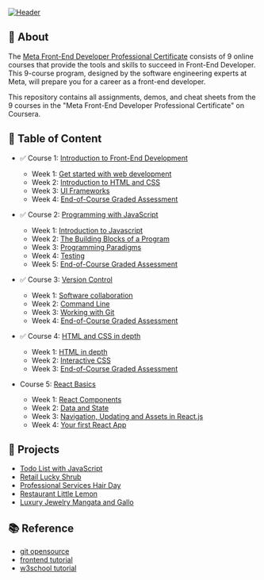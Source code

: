 [![Header](https://www.tnnthailand.com/static/images/45316b68-22dc-4e19-874a-bc6aabc0cb17.jpeg)](https://www.coursera.org/professional-certificates/meta-front-end-developer)


## 📄 About

The [Meta Front-End Developer Professional Certificate](https://www.coursera.org/professional-certificates/meta-front-end-developer) consists of 9 online courses that provide the tools and skills to succeed in Front-End Developer. This 9-course program, designed by the software engineering experts at Meta, will prepare you for a career as a front-end developer.

This repository contains all assignments, demos, and cheat sheets from the 9 courses in the "Meta Front-End Developer Professional Certificate" on Coursera.


<!-- TODO add hyperlink and :white_check_mark: -->
## 📑 Table of Content

- :white_check_mark: Course 1: [Introduction to Front-End Development](https://github.com/Bhuribhat/Meta-Front-End-Developer/tree/main/1.%20Introduction%20to%20Front-End%20Development)
    * Week 1: [Get started with web development](https://github.com/Bhuribhat/Meta-Front-End-Developer/tree/main/1.%20Introduction%20to%20Front-End%20Development/Week%201%20-%20Getting%20started%20with%20web%20development)
    * Week 2: [Introduction to HTML and CSS](https://github.com/Bhuribhat/Meta-Front-End-Developer/tree/main/1.%20Introduction%20to%20Front-End%20Development/Week%202%20-%20Introduction%20to%20HTML%20and%20CSS)
    * Week 3: [UI Frameworks](https://github.com/Bhuribhat/Meta-Front-End-Developer/tree/main/1.%20Introduction%20to%20Front-End%20Development/Week%203%20-%20UI%20Frameworks)
    * Week 4: [End-of-Course Graded Assessment](https://github.com/Bhuribhat/Meta-Front-End-Developer/tree/main/1.%20Introduction%20to%20Front-End%20Development/Week%204%20-%20End-of-Course%20Graded%20Assessment)

- :white_check_mark: Course 2: [Programming with JavaScript](https://github.com/Bhuribhat/Meta-Front-End-Developer/tree/main/2.%20Programming%20with%20JavaScript)
    * Week 1: [Introduction to Javascript](https://github.com/Bhuribhat/Meta-Front-End-Developer/tree/main/2.%20Programming%20with%20JavaScript/Week%201%20-%20Introduction%20to%20Javascript)
    * Week 2: [The Building Blocks of a Program](https://github.com/Bhuribhat/Meta-Front-End-Developer/tree/main/2.%20Programming%20with%20JavaScript/Week%202%20-%20The%20Building%20Blocks%20of%20a%20Program)
    * Week 3: [Programming Paradigms](https://github.com/Bhuribhat/Meta-Front-End-Developer/tree/main/2.%20Programming%20with%20JavaScript/Week%203%20-%20Programming%20Paradigms)
    * Week 4: [Testing](https://github.com/Bhuribhat/Meta-Front-End-Developer/tree/main/2.%20Programming%20with%20JavaScript/Week%204%20-%20Testing)
    * Week 5: [End-of-Course Graded Assessment](https://github.com/Bhuribhat/Meta-Front-End-Developer/tree/main/2.%20Programming%20with%20JavaScript/Week%205%20-%20End-of-Course%20Graded%20Assessment)

- :white_check_mark: Course 3: [Version Control](https://github.com/Bhuribhat/Meta-Front-End-Developer/tree/main/3.%20Version%20Control)
    * Week 1: [Software collaboration](https://github.com/Bhuribhat/Meta-Front-End-Developer/tree/main/3.%20Version%20Control/Week%201%20-%20Software%20collaboration)
    * Week 2: [Command Line](https://github.com/Bhuribhat/Meta-Front-End-Developer/tree/main/3.%20Version%20Control/Week%202%20-%20Command%20Line)
    * Week 3: [Working with Git](https://github.com/Bhuribhat/Meta-Front-End-Developer/tree/main/3.%20Version%20Control/Week%203%20-%20Working%20with%20Git)
    * Week 4: [End-of-Course Graded Assessment](https://github.com/Bhuribhat/Meta-Front-End-Developer/tree/main/3.%20Version%20Control/Week%204%20-%20Graded%20Assessment)

- :white_check_mark: Course 4: [HTML and CSS in depth](https://github.com/Bhuribhat/Meta-Front-End-Developer/tree/main/4.%20HTML%20and%20CSS%20in%20depth)
    * Week 1: [HTML in depth](https://github.com/Bhuribhat/Meta-Front-End-Developer/tree/main/4.%20HTML%20and%20CSS%20in%20depth/Week%201%20-%20HTML%20in%20depth)
    * Week 2: [Interactive CSS](https://github.com/Bhuribhat/Meta-Front-End-Developer/tree/main/4.%20HTML%20and%20CSS%20in%20depth/Week%202%20-%20Interactive%20CSS)
    * Week 3: [End-of-Course Graded Assessment](https://github.com/Bhuribhat/Meta-Front-End-Developer/tree/main/4.%20HTML%20and%20CSS%20in%20depth/Week%203%20-%20Graded%20Assessment)

- Course 5: [React Basics]()
    * Week 1: [React Components]()
    * Week 2: [Data and State]()
    * Week 3: [Navigation, Updating and Assets in React.js]()
    * Week 4: [Your first React App]()

<!-- 
- Course 6: [Advanced React]()
- Course 7: [Principles of UI/UX Design]()
- Course 8: [Front-End Developer Capstone]()
- Course 9: [Coding Interview Preparation]() 
-->


<!-- TODO add project  -->
## 📂 Projects

- [Todo List with JavaScript](https://github.com/Bhuribhat/Meta-Front-End-Developer/tree/main/2.%20Programming%20with%20JavaScript/Week%205%20-%20End-of-Course%20Graded%20Assessment/Todo%20List)
- [Retail Lucky Shrub](https://github.com/Bhuribhat/Meta-Front-End-Developer/tree/main/4.%20HTML%20and%20CSS%20in%20depth/Week%203%20-%20Graded%20Assessment/1%20retail%20lucky%20shrub)
- [Professional Services Hair Day](https://github.com/Bhuribhat/Meta-Front-End-Developer/tree/main/4.%20HTML%20and%20CSS%20in%20depth/Week%203%20-%20Graded%20Assessment/2%20professional%20services%20hair%20day)
- [Restaurant Little Lemon](https://github.com/Bhuribhat/Meta-Front-End-Developer/tree/main/4.%20HTML%20and%20CSS%20in%20depth/Week%203%20-%20Graded%20Assessment/3%20restaurant%20little%20lemon)
- [Luxury Jewelry Mangata and Gallo](https://github.com/Bhuribhat/Meta-Front-End-Developer/tree/main/4.%20HTML%20and%20CSS%20in%20depth/Week%203%20-%20Graded%20Assessment/4%20luxury%20jewelry%20mangata%20and%20gallo)


<!-- ## 🏆 Certificates 
To verify the certificates, click the images to follow the links. -->


## 📚 Reference

- <a href="https://opensource.com/resources/what-is-git" target="_blank">git opensource</a>
- <a href="https://github.com/ginny100/Meta-Front-End-Developer" target="_blank">frontend tutorial</a>
- <a href="https://www.w3schools.com/howto/howto_blog_become_frontenddev.asp" target="_blank">w3school tutorial</a>